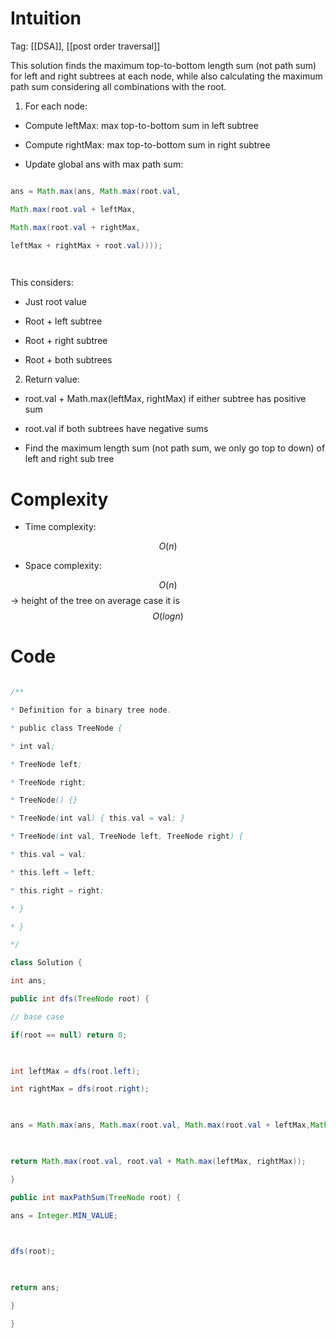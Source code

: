 # Intuition

<!-- Describe your first thoughts on how to solve this problem. -->

  Tag: [[DSA]], [[post order traversal]]
  

This solution finds the maximum top-to-bottom length sum (not path sum) for left and right subtrees at each node, while also calculating the maximum path sum considering all combinations with the root.

  
  

1. For each node:

  

* Compute leftMax: max top-to-bottom sum in left subtree

* Compute rightMax: max top-to-bottom sum in right subtree

* Update global ans with max path sum:

  

```java []

ans = Math.max(ans, Math.max(root.val,

Math.max(root.val + leftMax,

Math.max(root.val + rightMax,

leftMax + rightMax + root.val))));

  

```

  

This considers:

  

* Just root value

* Root + left subtree

* Root + right subtree

* Root + both subtrees

  

2. Return value:

  

* root.val + Math.max(leftMax, rightMax) if either subtree has positive sum

* root.val if both subtrees have negative sums

* Find the maximum length sum (not path sum, we only go top to down) of left and right sub tree

  
  
  
  

# Complexity

- Time complexity:

<!-- Add your time complexity here, e.g. $$O(n)$$ -->

$$O(n)$$

  

- Space complexity:

<!-- Add your space complexity here, e.g. $$O(n)$$ -->

$$O(n)$$ -> height of the tree on average case it is $$O(logn)$$

  

# Code

```java []

/**

* Definition for a binary tree node.

* public class TreeNode {

* int val;

* TreeNode left;

* TreeNode right;

* TreeNode() {}

* TreeNode(int val) { this.val = val; }

* TreeNode(int val, TreeNode left, TreeNode right) {

* this.val = val;

* this.left = left;

* this.right = right;

* }

* }

*/

class Solution {

int ans;

public int dfs(TreeNode root) {

// base case

if(root == null) return 0;

  

int leftMax = dfs(root.left);

int rightMax = dfs(root.right);

  

ans = Math.max(ans, Math.max(root.val, Math.max(root.val + leftMax,Math.max(root.val + rightMax, leftMax + rightMax + root.val))));

  

return Math.max(root.val, root.val + Math.max(leftMax, rightMax));

}

public int maxPathSum(TreeNode root) {

ans = Integer.MIN_VALUE;

  

dfs(root);

  

return ans;

}

}

```